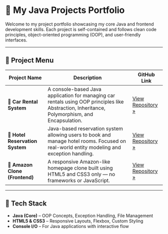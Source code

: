 # 🚀 My Java Projects Portfolio

Welcome to my project portfolio showcasing my core Java and frontend development skills. Each project is self-contained and follows clean code principles, object-oriented programming (OOP), and user-friendly interfaces.

---

## 📁 Project Menu

| Project Name | Description | GitHub Link |
|--------------|-------------|-------------|
| 🚗 **Car Rental System** | A console-based Java application for managing car rentals using OOP principles like Abstraction, Inheritance, Polymorphism, and Encapsulation. | [View Repository »](https://github.com/YourGitHubUsername/Car-Rental-System) |
| 🏨 **Hotel Reservation System** | Java-based reservation system allowing users to book and manage hotel rooms. Focused on real-world entity modeling and exception handling. | [View Repository »](https://github.com/YourGitHubUsername/Hotel-Reservation-System) |
| 🛒 **Amazon Clone (Frontend)** | A responsive Amazon-like homepage clone built using HTML5 and CSS3 only — no frameworks or JavaScript. | [View Repository »](https://github.com/YourGitHubUsername/Amazon-Clone) |

---

## 🧠 Tech Stack

- **Java (Core)** – OOP Concepts, Exception Handling, File Management
- **HTML5 & CSS3** – Responsive Layouts, Flexbox, Custom Styling
- **Console I/O** – For Java applications with interactive flow
